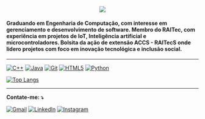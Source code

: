 <div align="center">
  <img src="https://capsule-render.vercel.app/api?type=waving&color=0F0F0F,2F2F2F,4F4F4F&height=180&section=header&text=Lucas%20Sobral&fontSize=42&fontColor=ffffff&animation=twinkling&fontAlignY=32&desc=Engenharia%20de%20Computa%C3%A7%C3%A3o%20%7C%20RAITec%20%7C%20Bolsista%20ACCS&descAlignY=51&descAlign=50"/>
</div>


#### Graduando em Engenharia de Computação, com interesse em gerenciamento e desenvolvimento de software. Membro do RAITec, com experiência em projetos de IoT, Inteligência artificial e microcontroladores. Bolsita da ação de extensão ACCS - RAITecS onde lidero projetos com foco em inovação tecnológica e inclusão social.
---

[![C++](https://img.shields.io/badge/C++-00599C?style=for-the-badge&logo=c%2B%2B&logoColor=white)](https://linkedin.com/in/lucas-oliveira-sobral/)
[![Java](https://img.shields.io/badge/Java-007396?style=for-the-badge&logo=java&logoColor=white)]([https://linkedin.com/in/lucas-oliveira-sobral/](https://www.udemy.com/certificate/UC-4463c4dc-dc0d-4edb-a48f-77a86cb63a7b))
[![Git](https://img.shields.io/badge/Git-%23F05033.svg?style=for-the-badge&logo=git&logoColor=white)](https://linkedin.com/in/lucas-oliveira-sobral/)
[![HTML5](https://img.shields.io/badge/HTML5-E24B26?style=for-the-badge&logo=html5&logoColor=white)](https://linkedin.com/in/lucas-oliveira-sobral/)
[![Python](https://img.shields.io/badge/Python-3471A4?style=for-the-badge&logo=python&logoColor=white)](https://linkedin.com/in/lucas-oliveira-sobral/)


[![Top Langs](https://github-readme-stats.vercel.app/api/top-langs/?username=Luckas33&layout=donut&locale=pt-br&bg_color=010409&text_color=ffffff&title_color=ffffff&border_color=30363D&border_radius=20)](https://github.com/Luckas33)

---

**Contate-me: ⤵️**

[![Gmail](https://img.shields.io/badge/-Gmail-FF0000?style=flat-square&labelColor=FF0000&logo=gmail&logoColor=white)](mailto:sobrallucas33@gmail.com)
[![LinkedIn](https://img.shields.io/badge/-Linkedin-0e76a8?style=flat-square&logo=Linkedin&logoColor=white)](https://linkedin.com/in/lucas-oliveira-sobral/)
[![Instagram](https://img.shields.io/badge/-Instagram-DF0174?style=flat-square&labelColor=DF0174&logo=instagram&logoColor=white)](https://instagram.com/lucassobral33/)
